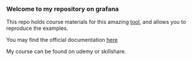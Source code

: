 ### Welcome to my repository on grafana

This repo holds course materials for this amazing [tool](https://grafana.com), and allows you to reproduce the examples.

You may find the official documentation [here](https://grafana.com/docs/)

My course can be found on udemy or skillshare.


